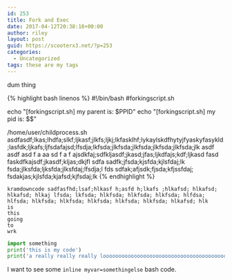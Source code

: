 ```yaml
---
id: 253
title: Fork and Exec
date: 2017-04-12T20:38:18+00:00
author: riley
layout: post
guid: https://scooterx3.net/?p=253
categories:
  - Uncategorized
tags: these are my tags
---
```

dum thing

{% highlight bash linenos %}
#!/bin/bash
#forkingscript.sh

echo "[forkingscript.sh] my parent is: $PPID"
echo "[forkingscript.sh] my pid is: $$"

/home/user/childprocess.sh
asdfasdf;lkas;lhdfa;slkf;ljkasf;jlkfs;ljkj;lkfasklhf;lykaylskdfhytyjfyaskyfasykld;lasfdk;ljkafs;ljfsdafajsd;lfsdja;lkfsda;jlkfsda;jlkfsda;jlkfsda;jlkfsda;jlk  asdf asdf asd f a aa sd f a  f ajsdkfaj;sdfkljasdf;jkasd;jfas;ljkdfajs;kdf;ljkasd fasd faskdfkajsdf;jkasdf;kljas;dkjfl sdfa sadfk;jfsda;kjsfda;kjlsfdaj;lk fsda;jlksfda;ljksfda;jlksfdaj;lfsdja;l fds sdfak;afjsdk;fjsda;kfjssfdaj; fsdakjas;kjlsfda;kjafsd;kjfsdaj;lk
{% endhighlight %}

	kramdowncode sadfasfhd;lsaf;hlkasf h;asfd h;lkafs ;hlkafsd; hlkafsd; hlkafsd; hlkaj lfsda; lkfsda; hlkfsda; hlkfsda; hlkfsda; hlfdsa; hlfsda; hlkfsda; hlkfsda; hlkfsda; hlkfsda; hlkfsda; hlkafsd; hlk
	is
	this
	going
	to
	wrk

~~~ python
import something
print('this is my code')
print('a really really really looooooooooooooooooooooooooooooooooooooooooooooooooooooooooong stupidly LOOOOOOOOOOOOOOOOOOOOOOOONG piece of something called code (sorta)')

~~~

I want to see some `inline myvar=somethingelse` bash code. 